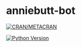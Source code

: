 # anniebutt-bot


[![CRAN/METACRAN](https://img.shields.io/cran/l/devtools.svg)](LICENSE)

[![Python Version](https://img.shields.io/badge/Python-3.6-blue.svg)](https://www.python.org/downloads/release/python-360/)
